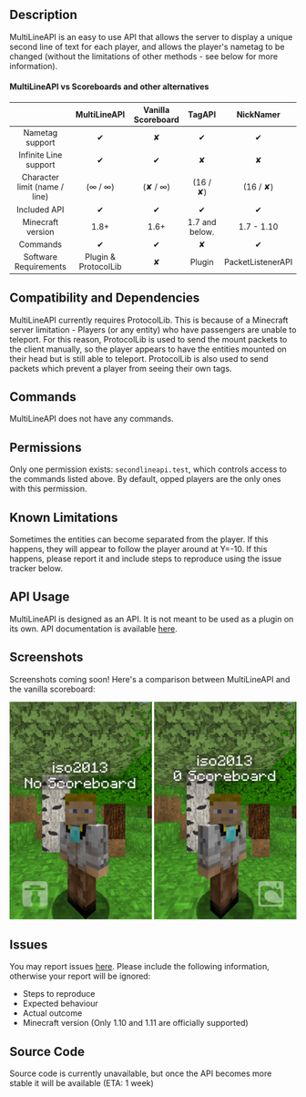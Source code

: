 ## Description
MultiLineAPI is an easy to use API that allows the server to display a unique second line of text for each player, and allows the player's nametag to be changed (without the limitations of other methods - see below for more information).

#### MultiLineAPI vs Scoreboards and other alternatives
|                               | MultiLineAPI        | Vanilla Scoreboard | TagAPI             | NickNamer          |
|:-:|:-:|:-:|:-:|:-:|
| Nametag support               | ✔                    | ✘                  | ✔        | ✔                 |
| Infinite Line support           | ✔                    | ✔                  | ✘        | ✘                 |
| Character limit (name / line) | (∞ / ∞)              | (✘ / ∞)            | (16 / ✘) | (16 / ✘)          |
| Included API                  | ✔                    | ✔                  | ✔        | ✔                 |
| Minecraft version             | 1.8+                 | 1.6+               | 1.7 and below.     | 1.7 - 1.10        |
| Commands                      | ✔                    | ✔                  | ✘        | ✔                 |
| Software Requirements         | Plugin & ProtocolLib | ✘                  | Plugin   | PacketListenerAPI |

## Compatibility and Dependencies
MultiLineAPI currently requires ProtocolLib. This is because of a Minecraft server limitation - Players (or any entity) who have passengers are unable to teleport. For this reason, ProtocolLib is used to send the mount packets to the client manually, so the player appears to have the entities mounted on their head but is still able to teleport. ProtocolLib is also used to send packets which prevent a player from seeing their own tags.

## Commands
MultiLineAPI does not have any commands.

## Permissions
Only one permission exists: `secondlineapi.test`, which controls access to the commands listed above. By default, opped players are the only ones with this permission.

## Known Limitations
Sometimes the entities can become separated from the player. If this happens, they will appear to follow the player around at Y=-10. If this happens, please report it and include steps to reproduce using the issue tracker below.

## API Usage
MultiLineAPI is designed as an API. It is not meant to be used as a plugin on its own. API documentation is available [here](https://bitbucket.org/iso2013/secondlineapi/wiki/API).

## Screenshots
Screenshots coming soon! Here's a comparison between MultiLineAPI and the vanilla scoreboard:

![Comparison](comparison.png)

## Issues
You may report issues [here](https://bitbucket.org/iso2013/secondlineapi/issues/new). Please include the following information, otherwise your report will be ignored:
* Steps to reproduce
* Expected behaviour
* Actual outcome
* Minecraft version (Only 1.10 and 1.11 are officially supported)

## Source Code
Source code is currently unavailable, but once the API becomes more stable it will be available (ETA: 1 week)
